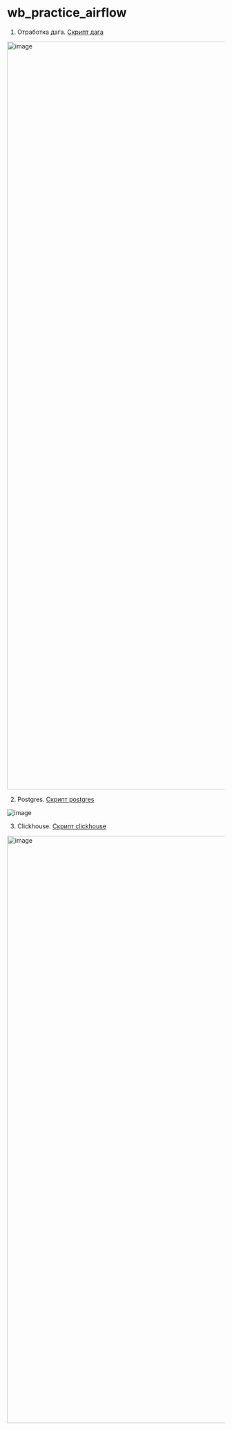 # wb_practice_airflow
1. Отработка дага. [Скрипт дага](https://github.com/SirRizzer/wb_practice_airflow/blob/main/report_shk_lost_day.py)

<img width="1728" alt="image" src="https://github.com/user-attachments/assets/e3240bd3-4305-4351-aadf-0c8332778a91">

2. Postgres. [Скрипт postgres](https://github.com/SirRizzer/wb_practice_airflow/blob/main/pg_script.sql)

![image](https://github.com/user-attachments/assets/91ca9ba3-38cb-4be6-b2b1-ad439d4c3808)

3. Clickhouse. [Скрипт clickhouse](https://github.com/SirRizzer/wb_practice_airflow/tree/main)

<img width="1357" alt="image" src="https://github.com/user-attachments/assets/ae9c381e-2773-448e-86d4-063747c5a486">
